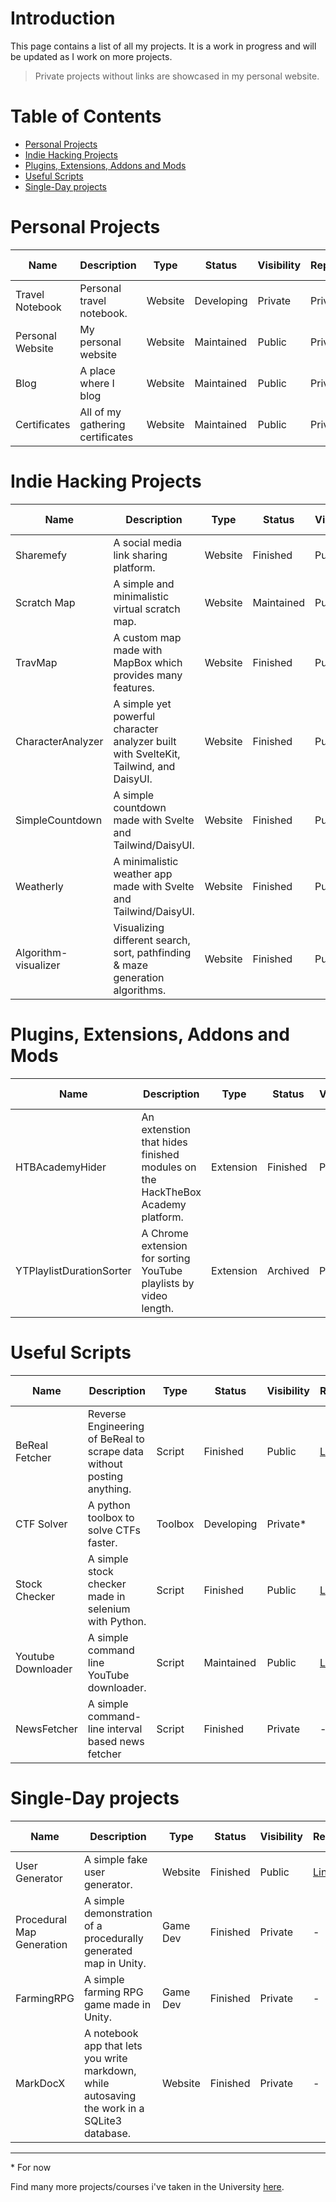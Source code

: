 # Introduction
This page contains a list of all my projects. It is a work in progress and will be updated as I work on more projects. 

> Private projects without links are showcased in my personal website.

# Table of Contents
* [Personal Projects](#personal-projects)
* [Indie Hacking Projects](#indie-hacking-projects)
* [Plugins, Extensions, Addons and Mods](#plugins-extensions-addons-and-mods)
* [Useful Scripts](#useful-scripts)
* [Single-Day projects](#single-day-projects)

# Personal Projects
| Name | Description | Type | Status | Visibility | Repository | Project Link |
|---|---|---|---|---|---|---|
| Travel Notebook | Personal travel notebook. | Website | Developing | Private | Private* |  |
| Personal Website | My personal website | Website | Maintained | Public | Private* | [Link](https://berkankutuk.dk/) |
| Blog | A place where I blog | Website | Maintained | Public | Private* | [Link](https://blog.berkankutuk.dk/) |
| Certificates | All of my gathering certificates | Website | Maintained | Public | Private* | [Link](https://certs.berkankutuk.dk/) |

<!--
# Open Source Projects
| Name | Description | Type | Status | Visibility | Repository | Project Link |
|---|---|---|---|---|---|---|
| BetterNotebook | Electron, Vite and React based notebook. | Application | Developing | Private* | Private* |  |
-->

# Indie Hacking Projects
| Name | Description | Type | Status | Visibility | Repository | Project Link |
|---|---|---|---|---|---|---|
| Sharemefy | A social media link sharing platform. | Website | Finished | Public | [Link](https://github.com/Berkanktk/Sharemefy/) | - |
| Scratch Map | A simple and minimalistic virtual scratch map. | Website | Maintained | Public | [Link](https://github.com/Berkanktk/scratchmap) | [Link](https://myscratchmap.net/) |
| TravMap | A custom map made with MapBox which provides many features. | Website | Finished | Public | [Link](https://github.com/Berkanktk/travmap) | [Link](https://map.berkankutuk.dk/) |
| CharacterAnalyzer | A simple yet powerful character analyzer built with SvelteKit, Tailwind, and DaisyUI. | Website | Finished | Public | [Link](https://github.com/Berkanktk/CharacterAnalyzer) | [Link](https://berkanktk.github.io/CharacterAnalyzer/) |
| SimpleCountdown | A simple countdown made with Svelte and Tailwind/DaisyUI. | Website | Finished | Public | [Link](https://github.com/Berkanktk/SimpleCountdown) | [Link](https://berkanktk.github.io/SimpleCountdown/) |
| Weatherly | A minimalistic weather app made with Svelte and Tailwind/DaisyUI. | Website | Finished | Public | [Link](https://github.com/Berkanktk/Weatherly) | [Link](https://berkanktk.github.io/Weatherly/) |
| Algorithm-visualizer | Visualizing different search, sort, pathfinding & maze generation algorithms. | Website | Finished | Public | [Link](https://github.com/Berkanktk/Algorithm-visualizer) | [Link](https://berkanktk.github.io/Algorithm-visualizer/) |

# Plugins, Extensions, Addons and Mods
| Name | Description | Type | Status | Visibility | Repository | Project Link |
|---|---|---|---|---|---|---|
| HTBAcademyHider | An extenstion that hides finished modules on the HackTheBox Academy platform. | Extension | Finished | Public | [Link](https://github.com/Berkanktk/HTBAcademyHider) | [Link](https://chrome.google.com/webstore/detail/htbacademyhider/ekcmengdoepjkfpjngbgfpmgdejlechc) |
| YTPlaylistDurationSorter | A Chrome extension for sorting YouTube playlists by video length. | Extension | Archived | Private | - | - |

# Useful Scripts
| Name | Description | Type | Status | Visibility | Repository | Project Link |
|---|---|---|---|---|---|---|
| BeReal Fetcher | Reverse Engineering of BeReal to scrape data without posting anything. | Script | Finished | Public | [Link](https://github.com/Berkanktk/BeReal-Fetcher) | - |
| CTF Solver | A python toolbox to solve CTFs faster. | Toolbox | Developing | Private* |  | - |
| Stock Checker | A simple stock checker made in selenium with Python. | Script | Finished | Public | [Link](https://github.com/Berkanktk/StockChecker) | - |
| Youtube Downloader | A simple command line YouTube downloader. | Script | Maintained | Public | [Link](https://github.com/Berkanktk/YoutubeDownloader) | - |
| NewsFetcher | A simple command-line interval based news fetcher | Script | Finished | Private | - | - |

# Single-Day projects
| Name | Description | Type | Status | Visibility | Repository | Project Link |
|---|---|---|---|---|---|---|
| User Generator | A simple fake user generator. | Website | Finished | Public | [Link](https://github.com/Berkanktk/UserGenerator) | - |
| Procedural Map Generation | A simple demonstration of a procedurally generated map in  Unity. | Game Dev | Finished | Private | - | - |
| FarmingRPG | A simple farming RPG game made in Unity. | Game Dev | Finished | Private | - | - |
| MarkDocX | A notebook app that lets you write markdown, while autosaving the work in a SQLite3 database. | Website | Finished | Private | - | - |

---
\* For now

Find many more projects/courses i've taken in the University [here](https://github.com/Berkanktk/Student).
